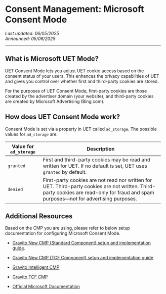 # Consent Management: Microsoft Consent Mode

_Last updated: 06/05/2025_  
_Announced: 05/06/2025_

---

## What is Microsoft UET Mode?

UET Consent Mode lets you adjust UET cookie access based on the consent status of your users. This enhances the privacy capabilities of UET and gives you control over whether first and third-party cookies are stored.

For the purposes of UET Consent Mode, first-party cookies are those created by the advertiser domain (your website), and third-party cookies are created by Microsoft Advertising (Bing.com).

## How does UET Consent Mode work?

Consent Mode is set via a property in UET called `ad_storage`. The possible values for `ad_storage` are:

| Value for `ad_storage` | Description                                                                                                                                                                            |
| ---------------------- | -------------------------------------------------------------------------------------------------------------------------------------------------------------------------------------- |
| `granted`              | First and third-party cookies may be read and written for UET. If no default is set, UET uses `granted` by default.                                                                    |
| `denied`               | First-party cookies are not read nor written for UET. Third-party cookies are not written. Third-party cookies are read-only for fraud and spam purposes—not for advertising purposes. |

## Additional Resources

Based on the CMP you are using, please refer to below setup documentation for configuring Microsoft Consent Mode.

- [Gravito New CMP (Standard Component) setup and implementation guide](../Gravito_V6_CMP/Components/StandardCMP/Gravito_cmp_uet.md).
- [Gravito New CMP (TCF Component) setup and implementation guide](../Gravito_V6_CMP/Components/TCFCMP/tcf_cmp_uet.md).

- [Gravito Intelligent CMP](../Gravito_Intelligent_CMP/advanced/Microsoft_consent_mode.md)
- [Gravito TCF CMP](../Gravito_TCF_2.2_CMP/advanced/Microsoft_consent_mode.md)
- [Official Microsoft Documentation](https://help.ads.microsoft.com/#apex/ads/en/56960/1-500)
